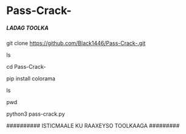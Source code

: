 # Pass-Crack-

##### LADAG TOOLKA #######

 git clone https://github.com/Black1446/Pass-Crack-.git

ls

cd Pass-Crack-

pip install colorama

ls

pwd

python3 pass-crack.py



########## ISTICMAALE KU RAAXEYSO TOOLKAAGA #########
